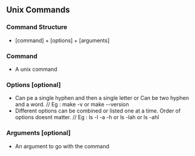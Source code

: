 ## Unix Commands

### Command Structure 

* [command] + [options] + [arguments]

### Command 

* A unix command


### Options [optional]

* Can pe a single hyphen and then a single letter or Can be two hyphen and a word. // Eg : make -v  or make --version
* Different options can be combined or listed one at a time. Order of options doesnt matter. // Eg : ls -l -a -h  or ls -lah or ls -ahl


### Arguments [optional]

* An argument to go with the command